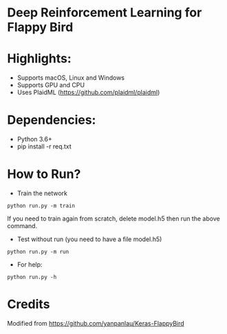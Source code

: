# Deep Reinforcement Learning for Flappy Bird

# Highlights:
* Supports macOS, Linux and Windows
* Supports GPU and CPU
* Uses PlaidML (https://github.com/plaidml/plaidml)

# Dependencies:
* Python 3.6+
* pip install -r req.txt

# How to Run?

* Train the network
```
python run.py -m train
```
If you need to train again from scratch, delete model.h5 then run the above command.

* Test without run (you need to have a file model.h5)
```
python run.py -m run
```

* For help:
```
python run.py -h
```

# Credits
Modified from https://github.com/yanpanlau/Keras-FlappyBird

